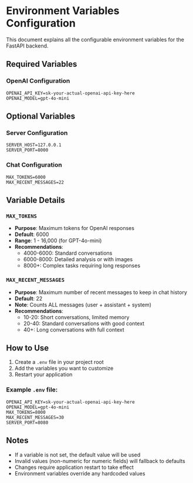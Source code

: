 # Environment Variables Configuration

This document explains all the configurable environment variables for the FastAPI backend.

## Required Variables

### OpenAI Configuration
```env
OPENAI_API_KEY=sk-your-actual-openai-api-key-here
OPENAI_MODEL=gpt-4o-mini
```

## Optional Variables

### Server Configuration
```env
SERVER_HOST=127.0.0.1
SERVER_PORT=8000
```

### Chat Configuration
```env
MAX_TOKENS=6000
MAX_RECENT_MESSAGES=22
```

## Variable Details

### `MAX_TOKENS`
- **Purpose**: Maximum tokens for OpenAI responses
- **Default**: 6000
- **Range**: 1 - 16,000 (for GPT-4o-mini)
- **Recommendations**:
  - 4000-6000: Standard conversations
  - 6000-8000: Detailed analysis or with images
  - 8000+: Complex tasks requiring long responses

### `MAX_RECENT_MESSAGES`
- **Purpose**: Maximum number of recent messages to keep in chat history
- **Default**: 22
- **Note**: Counts ALL messages (user + assistant + system)
- **Recommendations**:
  - 10-20: Short conversations, limited memory
  - 20-40: Standard conversations with good context
  - 40+: Long conversations with full context

## How to Use

1. Create a `.env` file in your project root
2. Add the variables you want to customize
3. Restart your application

### Example `.env` file:
```env
OPENAI_API_KEY=sk-your-actual-openai-api-key-here
OPENAI_MODEL=gpt-4o-mini
MAX_TOKENS=8000
MAX_RECENT_MESSAGES=30
SERVER_PORT=8080
```

## Notes
- If a variable is not set, the default value will be used
- Invalid values (non-numeric for numeric fields) will fallback to defaults
- Changes require application restart to take effect
- Environment variables override any hardcoded values 